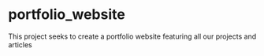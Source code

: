 # portfolio_website

This project seeks to create a portfolio website featuring all our projects and articles
